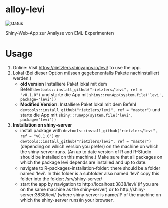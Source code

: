 # alloy-levi

![status](https://img.shields.io/badge/status-under_development-orange)

Shiny-Web-App zur Analyse von EML-Experimenten

# Usage

1. Online: Visit https://rietzlers.shinyapps.io/levi/ to use the app. 
2. Lokal (Bei dieser Option müssen gegebenenfalls Pakete nachinstalliert werden.)
    - **old version** Installiere Paket lokal mit dem Befehl`devtools::install_github("rietzlers/levi", ref = "v0.1.0")` 
    und starte die App mit `shiny::runApp(system.file('levi', package='levi'))`
    - **Modified Version**: Installiere Paket lokal mit dem Befehl `devtools::install_github("rietzlers/levi", ref = "master")` 
    und starte die App mit `shiny::runApp(system.file('levi', package='levi'))`
3. **Installation on shiny-server**
    - install package with `devtools::install_github("rietzlers/levi", ref = "v0.1.0")` or  
    `devtools::install_github("rietzlers/levi", ref = "master")`  (depending on which version you prefer)
    on the machine on which the shiny-server runs. (An up to date version of R and R-Studio should be installed on this
    machine.) Make sure that all packages on which the package levi depends are installed and 
    up to date.
    - navigate to R-packages-installation-folder: there should be a folder named 'levi'.
    In this folder is a subfolder also named 'levi' copy this folder into the folder:
    /srv/shiny-server/
    - start the app by navigation to http://localhost:3838/levi/ (if you are on the
    same machine as the shiny-server) or to http://shiny-server:3838/levi/ 
    (where shiny-server is name/IP of the machine on which the shiny-server runs)in your browser.





